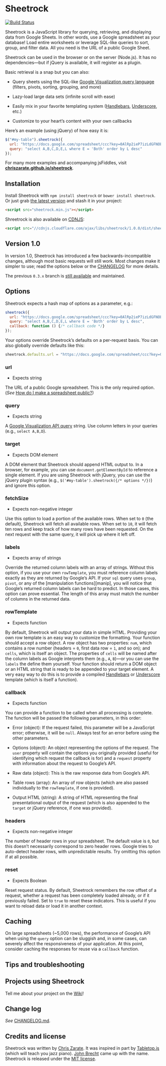 # Sheetrock

[![Build Status][build-status]][travis-ci]

Sheetrock is a JavaScript library for querying, retrieving, and displaying data
from Google Sheets. In other words, use a Google spreadsheet as your database!
Load entire worksheets or leverage SQL-like queries to sort, group, and filter
data. All you need is the URL of a public Google Sheet.

Sheetrock can be used in the browser or on the server (Node.js). It has no
dependencies—but if jQuery is available, it will register as a plugin.

Basic retrieval is a snap but you can also:

* Query sheets using the SQL-like [Google Visualization query language][query]
  (filters, pivots, sorting, grouping, and more)

* Lazy-load large data sets (infinite scroll with ease)

* Easily mix in your favorite templating system ([Handlebars][handlebars],
  [Underscore][underscore], etc.)

* Customize to your heart’s content with your own callbacks

Here’s an example (using jQuery) of how easy it is:

```javascript
$("#my-table").sheetrock({
  url: "https://docs.google.com/spreadsheet/ccc?key=0AlRp2ieP7izLdGFNOERTZW0xLVpROFc3X3FJQ2tSb2c#gid=0",
  query: "select A,B,C,D,E,L where E = 'Both' order by L desc"
});
```

For many more examples and accompanying jsFiddles, visit
**[chriszarate.github.io/sheetrock][gh-pages]**.


## Installation

Install Sheetrock with `npm install sheetrock` or `bower install sheetrock`. Or
just grab [the latest version][latest] and stash it in your project:

```html
<script src="sheetrock.min.js"></script>
```

Shreetrock is also available on [CDNJS][cdnjs]:

```html
<script src="//cdnjs.cloudflare.com/ajax/libs/sheetrock/1.0.0/dist/sheetrock.min.js"></script>
```


## Version 1.0

In version 1.0, Sheetrock has introduced a few backwards-incompatible changes,
although most basic requests will still work. Most changes make it simpler to
use; read the options below or the [CHANGELOG][changelog] for more details.

The previous `0.3.x` branch is [still available][0.3.x] and maintained.


## Options

Sheetrock expects a hash map of options as a parameter, e.g.:

```javascript
sheetrock({
  url: "https://docs.google.com/spreadsheet/ccc?key=0AlRp2ieP7izLdGFNOERTZW0xLVpROFc3X3FJQ2tSb2c#gid=0",
  query: "select A,B,C,D,E,L where E = 'Both' order by L desc",
  callback: function () {/* callback code */}
});
```

Your options override Sheetrock’s defaults on a per-request basis. You can also
globally override defaults like this:

```javascript
sheetrock.defaults.url = "https://docs.google.com/spreadsheet/ccc?key=0AlRp2ieP7izLdGFNOERTZW0xLVpROFc3X3FJQ2tSb2c#gid=0";
```


### url

* Expects string

The URL of a public Google spreadsheet. This is the only required option.
(*See* [How do I make a spreadsheet public?][public])


### query

* Expects string

A [Google Visualization API query][query] string. Use column letters in your
queries (e.g., `select A,B,D`).


### target

* Expects DOM element

A DOM element that Sheetrock should append HTML output to. In a browser, for
example, you can use `document.getElementById` to reference a single element.
If you are using Sheetrock with jQuery, you can use the jQuery plugin syntax
(e.g., `$('#my-table').sheetrock({/* options */})`) and ignore this option.


### fetchSize

* Expects non-negative integer

Use this option to load a portion of the available rows. When set to `0` (the
default), Sheetrock will fetch all available rows. When set to `10`, it will
fetch ten rows and keep track of how many rows have been requested. On the next
request with the same query, it will pick up where it left off.


### labels

* Expects array of strings

Override the returned column labels with an array of strings. Without this
option, if you use your own `rowTemplate`, you must reference column labels
exactly as they are returned by Google’s API. If your `sql` query uses `group`,
`pivot`, or any of the [manipulation functions][manip], you will notice that
Google’s returned column labels can be hard to predict. In those cases, this
option can prove essential. The length of this array must match the number of
columns in the returned data.


### rowTemplate

* Expects function

By default, Sheetrock will output your data in simple HTML. Providing your own
row template is an easy way to customize the formatting. Your function should
accept a row object. A row object has two properties: `num`, which contains a
row number (headers = `0`, first data row = `1`, and so on); and `cells`, which
is itself an object. The properties of `cells` will be named after the column
labels as Google interprets them (e.g., `A`, `B`)—or you can use the `labels`
the define them yourself. Your function should return a DOM object or an HTML
string that is ready to be appended to your target element. A very easy way to
do this is to provide a compiled [Handlebars][handlebars] or [Underscore][underscore]
template (which is itself a function).


### callback

* Expects function

You can provide a function to be called when all processing is complete. The
function will be passed the following parameters, in this order:

* Error (object): If the request failed, this parameter will be a JavaScript
  error; otherwise, it will be `null`. Always test for an error before using
  the other parameters.

* Options (object): An object representing the options of the request. The
  `user` property will contain the options you originally provided (useful for
  identifying which request the callback is for) and a `request` property with
  information about the request to Google’s API.

* Raw data (object): This is the raw response data from Google’s API.

* Table rows (array): An array of row objects (which are also passed
  individually to the `rowTemplate`, if one is provided).

* Output HTML (string): A string of HTML representing the final presentational
  output of the request (which is also appended to the `target` or jQuery
  reference, if one was provided).


### headers

* Expects non-negative integer

The number of header rows in your spreadsheet. The default value is `0`, but
this doesn’t necessarily correspond to zero header rows. Google tries to
auto-detect header rows, with unpredictable results. Try omitting this option
if at all possible.


### reset

* Expects Boolean

Reset request status. By default, Sheetrock remembers the row offset of a
request, whether a request has been completely loaded already, or if it
previously failed. Set to `true` to reset these indicators. This is useful if
you want to reload data or load it in another context.


## Caching

On large spreadsheets (~5,000 rows), the performance of Google’s API when using
the `query` option can be sluggish and, in some cases, can severely affect the
responsiveness of your application. At this point, consider caching the
responses for reuse via a `callback` function.


## Tips and troubleshooting



## Projects using Sheetrock

Tell me about your project on the [Wiki][wiki]!


## Change log

*See* [CHANGELOG.md][changelog].


## Credits and license

Sheetrock was written by [Chris Zarate][me]. It was inspired in part by
[Tabletop.js][tabletop] (which will teach you jazz piano). [John Brecht][brecht]
came up with the name. Sheetrock is released under the [MIT license][license].


[build-status]: https://travis-ci.org/chriszarate/sheetrock.svg?branch=master
[travis-ci]: https://travis-ci.org/chriszarate/sheetrock
[public]: https://support.google.com/drive/bin/answer.py?hl=en&answer=2494822
[query]: https://developers.google.com/chart/interactive/docs/querylanguage
[underscore]: http://underscorejs.org
[handlebars]: http://handlebarsjs.com
[gh-pages]: http://chriszarate.github.io/sheetrock/
[latest]: http://chriszarate.github.io/sheetrock/dist/sheetrock.min.js
[unminified]: http://chriszarate.github.io/sheetrock/src/sheetrock.js
[cdnjs]: https://cdnjs.com
[0.3.x]: https://github.com/chriszarate/sheetrock/tree/0.3.0
[wiki]: https://github.com/chriszarate/sheetrock/wiki/Projects-using-Sheetrock
[changelog]: https://github.com/chriszarate/sheetrock/blob/master/CHANGELOG.md
[me]: http://chris.zarate.org
[tabletop]: http://builtbybalance.com/Tabletop/
[brecht]: http://about.me/john.brecht
[license]: http://opensource.org/licenses/MIT

